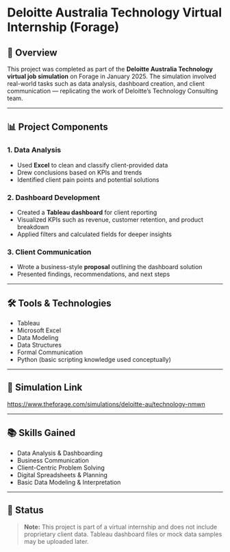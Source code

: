 # Deloitte Australia Technology Virtual Internship (Forage)

## 📌 Overview

This project was completed as part of the **Deloitte Australia Technology virtual job simulation** on Forage in January 2025. The simulation involved real-world tasks such as data analysis, dashboard creation, and client communication — replicating the work of Deloitte’s Technology Consulting team.

---

## 📊 Project Components

### 1. Data Analysis
- Used **Excel** to clean and classify client-provided data
- Drew conclusions based on KPIs and trends
- Identified client pain points and potential solutions

### 2. Dashboard Development
- Created a **Tableau dashboard** for client reporting
- Visualized KPIs such as revenue, customer retention, and product breakdown
- Applied filters and calculated fields for deeper insights

### 3. Client Communication
- Wrote a business-style **proposal** outlining the dashboard solution
- Presented findings, recommendations, and next steps

---

## 🛠️ Tools & Technologies
- Tableau
- Microsoft Excel
- Data Modeling
- Data Structures
- Formal Communication
- Python (basic scripting knowledge used conceptually)

---

## 🔗 Simulation Link
https://www.theforage.com/simulations/deloitte-au/technology-nmwn

---

## 📚 Skills Gained
- Data Analysis & Dashboarding
- Business Communication
- Client-Centric Problem Solving
- Digital Spreadsheets & Planning
- Basic Data Modeling & Interpretation

---

## 📁 Status
> **Note:** This project is part of a virtual internship and does not include proprietary client data. Tableau dashboard files or mock data samples may be uploaded later.


